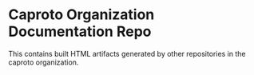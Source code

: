 # Caproto Organization Documentation Repo

This contains built HTML artifacts generated by other repositories in the
caproto organization.
